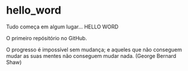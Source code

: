 # hello_word
Tudo começa em algum lugar... HELLO WORD


O primeiro repósitório no GitHub. 

O progresso é impossível sem mudança; e aqueles que não conseguem mudar as suas mentes não conseguem mudar nada.
                                                                                           (George Bernard Shaw)

